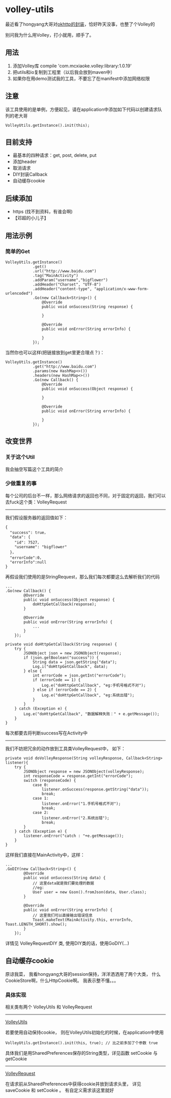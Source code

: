 # volley-utils

最近看了hongyang大哥对[okhttp的封装](https://github.com/hongyangAndroid/okhttp-utils)，恰好昨天没事，也整了个Volley的

别问我为什么用Volley，打小就用，顺手了。

## 用法

1. 添加Volley库  compile 'com.mcxiaoke.volley:library:1.0.19'
2. 把utils和io复制到工程里（以后我会放到maven中）
3. 如果你在用demo测试我的工具，不要忘了在manifest中添加网络权限

## 注意

该工具使用的是单例，方便起见，请在application中添加如下代码以创建请求队列的老大哥

	VolleyUtils.getInstance().init(this);

## 目前支持

- 最基本的四种请求：get, post, delete, put
- 添加header
- 取消请求
- DIY封装Callback
- 自动缓存cookie

## 后续添加

- https (找不到资料，有谁会啊)
- 【邓超的小儿子】

## 用法示例

### 简单的Get

	VolleyUtils.getInstance()
                .get()
                .url("http://www.baidu.com")
				.tag("MainActivity")
                .addParam("username","bigflower")
                .addHeader("Charset", "UTF-8")
                .addHeader("content-type", "application/x-www-form-urlencoded")
                .Go(new Callback<String>() {
                    @Override
                    public void onSuccess(String response) {
                        
                    }

                    @Override
                    public void onError(String errorInfo) {

                    }
                });

当然你也可以这样(把链接放到get里更合理点？)：

	VolleyUtils.getInstance()
                .get("http://www.baidu.com")
                .params(new HashMap<>())
                .headers(new HashMap<>())
                .Go(new Callback() {
                    @Override
                    public void onSuccess(Object response) {

                    }

                    @Override
                    public void onError(String errorInfo) {

                    }
                });

## 改变世界

### 关于这个Util

我会抽空写篇这个工具的简介

### 少做重复的事

每个公司的后台不一样，那么网络请求的返回也不同，对于固定的返回，我们可以去fuck这个类：VolleyRequest

----------

我们假设服务器的返回值如下：
	
	{
	  "success": true，
	  "data": {
	    "id": 7527，
	    "username": "bigflower"
	  }，
      "errorCode":0，
      "errorInfo":null
	}

再假设我们使用的是StringRequest，那么我们每次都要这么去解析我们的代码

	...
	.Go(new Callback() {
            @Override
            public void onSuccess(Object response) {
				doHttpGetCallback(response);
            }

            @Override
            public void onError(String errorInfo) {
				...
            }
        });

	private void doHttpGetCallback(String response) {
        try {
            JSONObject json = new JSONObject(response);
            if (json.getBoolean("success")) {
                String data = json.getString("data");
                Log.i("doHttpGetCallback", data);
            } else {
                int errorCode = json.getInt("errorCode");
                if (errorCode == 1) {
                    Log.e("doHttpGetCallback", "eg:手机号格式不对");
                } else if (errorCode == 2) {
                    Log.e("doHttpGetCallback", "eg:系统出错");
                }
            }
        } catch (Exception e) {
            Log.e("doHttpGetCallback", "数据解释失败：" + e.getMessage());
        }
    }

每次都要去将判断success写在Activity中

----------

我们不妨把冗余的动作放到工具类VolleyRequest中， 如下：

	private void doVolleyResponse(String volleyResponse, Callback<String> listener){
        try {
            JSONObject response = new JSONObject(volleyResponse);
            int responseCode = response.getInt("errorCode");
            switch (responseCode) {
                case 0:
                    listener.onSuccess(response.getString("data"));
                    break;
                case 1:
                    listener.onError("1.手机号格式不对");
                    break;
                case 2:
                    listener.onError("2.系统出错");
                    break;
            }
        } catch (Exception e) {
            listener.onError("catch : "+e.getMessage());
        }
    }

这样我们直接在MainActivity中，这样：

	...
	.GoDIY(new Callback<String>() {
            @Override
            public void onSuccess(String data) {
				// 这里data就是我们要处理的数据
				//eg:
				User user = new Gson().fromJson(data, User.class);
            }

            @Override
            public void onError(String errorInfo) {
				// 这里我们可以直接输出错误信息
                Toast.makeText(MainActivity.this, errorInfo, Toast.LENGTH_SHORT).show();
            }
        });

详情见 VolleyRequestDIY 类, 使用DIY类的话，使用GoDIY(...)

## 自动缓存cookie

原谅我菜， 我看hongyang大哥的session保持，洋洋洒洒用了两个大类， 什么CookieStore啊，什么HttpCookie啊。
我表示整不懂。。。

### 具体实现

相关类有两个 VolleyUtils 和 VolleyRequest

----------
[VolleyUtils](https://github.com/mBigFlower/volley-utils/blob/master/app/src/main/java/com/flowerfat/volleyutils/utils/VolleyUtils.java)

若要使用自动保持cookie， 则在VolleyUtils初始化的时候，在application中使用

	VolleyUtils.getInstance().init(this, true); // 比之前多加了个参数 true

具体我们是用SharedPreferences保存的String类型，详见函数 setCookie 与 getCookie

----------
[VolleyRequest](https://github.com/mBigFlower/volley-utils/blob/master/app/src/main/java/com/flowerfat/volleyutils/utils/VolleyRequest.java)

在请求前从SharedPreferences中获得cookie并放到请求头里， 详见 saveCookie 和 setCookie 。 有自定义需求该这里就好

